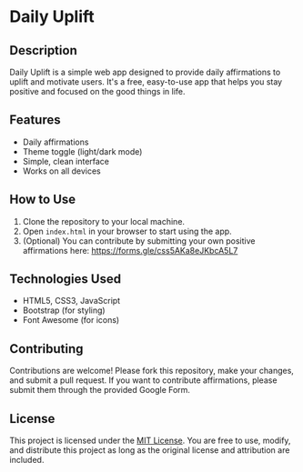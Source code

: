 # Daily Uplift

## Description
Daily Uplift is a simple web app designed to provide daily affirmations to uplift and motivate users. It's a free, easy-to-use app that helps you stay positive and focused on the good things in life.

## Features
- Daily affirmations
- Theme toggle (light/dark mode)
- Simple, clean interface
- Works on all devices

## How to Use
1. Clone the repository to your local machine.
2. Open `index.html` in your browser to start using the app.
3. (Optional) You can contribute by submitting your own positive affirmations here: https://forms.gle/css5AKa8eJKbcA5L7

## Technologies Used
- HTML5, CSS3, JavaScript
- Bootstrap (for styling)
- Font Awesome (for icons)

## Contributing
Contributions are welcome! Please fork this repository, make your changes, and submit a pull request. If you want to contribute affirmations, please submit them through the provided Google Form.

## License
This project is licensed under the [MIT License](./LICENSE). You are free to use, modify, and distribute this project as long as the original license and attribution are included.
